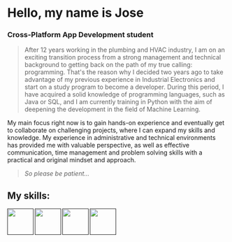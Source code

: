 # Hello, my name is Jose
### Cross-Platform App Development student
> After 12 years working in the plumbing and HVAC industry, I am on an exciting transition process from a strong management and technical background to getting back on the path of my true calling: programming. That's the reason why I decided two years ago to take advantage of my previous experience in Industrial Electronics and start on a study program to become a developer. During this period, I have acquired a solid knowledge of programming languages, such as Java or SQL, and I am currently training in Python with the aim of deepening the development in the field of Machine Learning.

My main focus right now is to gain hands-on experience and eventually get to collaborate on challenging projects, where I can expand my skills and knowledge. My experience in administrative and technical environments has provided me with valuable perspective, as well as effective communication, time management and problem solving skills with a practical and original mindset and approach.
> 
> *So please be patient...*
### 
## My skills:

<a href="" target="_blank"><img src="https://user-images.githubusercontent.com/59387768/150323993-1b01d111-e8dc-4137-9ab4-1be879f408b7.png" height="60" align="left"/></a>
<a href="" target="_blank"><img src="https://user-images.githubusercontent.com/59387768/150323826-ae40ab54-f9a8-4391-9ddd-c7bb5153788a.png" height="60" align="left"/></a>
<a href="" target="_blank"><img src="https://cdn.jsdelivr.net/gh/devicons/devicon/icons/html5/html5-original.svg" height="60" align="left"/></a>
<a href="" target="_blank"><img src="https://github.com/izhim/izhim/assets/59387768/d53d086f-c0be-4e51-b339-3d8e249dec7f" height="60" align="left"/></a>
